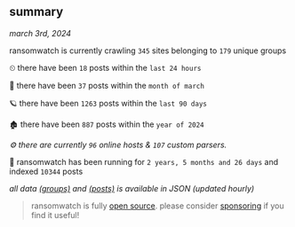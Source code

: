 
## summary
_march 3rd, 2024_

ransomwatch is currently crawling `345` sites belonging to `179` unique groups

⏲ there have been `18` posts within the `last 24 hours`

🦈 there have been `37` posts within the `month of march`

🪐 there have been `1263` posts within the `last 90 days`

🏚 there have been `887` posts within the `year of 2024`

_⚙️ there are currently `96` online hosts & `107` custom parsers._

🦕 ransomwatch has been running for `2 years, 5 months and 26 days` and indexed `10344` posts

_all data  [(groups)](http://ransomwhat.telemetry.ltd/groups) and [(posts)](http://ransomwhat.telemetry.ltd/posts) is available in JSON (updated hourly)_

> ransomwatch is fully [open source](https://github.com/joshhighet/ransomwatch#ransomwatch--). please consider [sponsoring](https://github.com/sponsors/joshhighet) if you find it useful!
